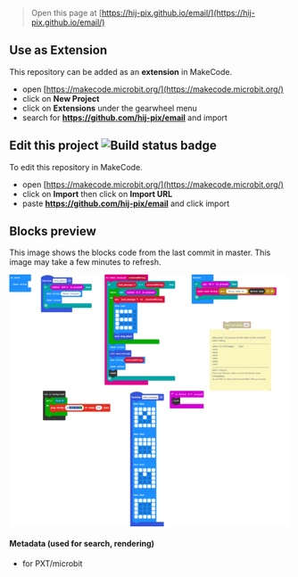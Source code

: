 
> Open this page at [https://hij-pix.github.io/email/](https://hij-pix.github.io/email/)

## Use as Extension

This repository can be added as an **extension** in MakeCode.

* open [https://makecode.microbit.org/](https://makecode.microbit.org/)
* click on **New Project**
* click on **Extensions** under the gearwheel menu
* search for **https://github.com/hij-pix/email** and import

## Edit this project ![Build status badge](https://github.com/hij-pix/email/workflows/MakeCode/badge.svg)

To edit this repository in MakeCode.

* open [https://makecode.microbit.org/](https://makecode.microbit.org/)
* click on **Import** then click on **Import URL**
* paste **https://github.com/hij-pix/email** and click import

## Blocks preview

This image shows the blocks code from the last commit in master.
This image may take a few minutes to refresh.

![A rendered view of the blocks](https://github.com/hij-pix/email/raw/master/.github/makecode/blocks.png)

#### Metadata (used for search, rendering)

* for PXT/microbit
<script src="https://makecode.com/gh-pages-embed.js"></script><script>makeCodeRender("{{ site.makecode.home_url }}", "{{ site.github.owner_name }}/{{ site.github.repository_name }}");</script>
